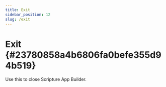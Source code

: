 ```yaml
---
title: Exit
sidebar_position: 12
slug: /exit
---
```


# Exit {#23780858a4b6806fa0befe355d94b519}

Use this to close Scripture App Builder.

